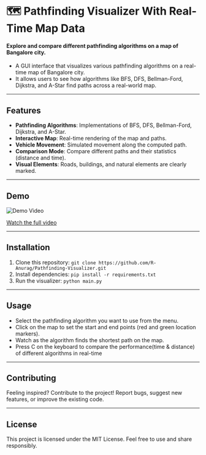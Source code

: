 # 🗺️ Pathfinding Visualizer With Real-Time Map Data

#### Explore and compare different pathfinding algorithms on a map of Bangalore city. 
- A GUI interface that visualizes various pathfinding algorithms on a real-time map of Bangalore city. 
- It allows users to see how algorithms like BFS, DFS, Bellman-Ford, Dijkstra, and A-Star find paths across a real-world map.

---

## Features
- **Pathfinding Algorithms**: Implementations of BFS, DFS, Bellman-Ford, Dijkstra, and A-Star.
- **Interactive Map**: Real-time rendering of the map and paths.
- **Vehicle Movement**: Simulated movement along the computed path.
- **Comparison Mode**: Compare different paths and their statistics (distance and time).
- **Visual Elements**: Roads, buildings, and natural elements are clearly marked.

---

## Demo
![Demo Video](outputGif.gif)

[Watch the full video](outputRecording.mp4)

---

## Installation

1. Clone this repository: `git clone https://github.com/R-Anurag/Pathfinding-Visualizer.git`
2. Install dependencies: `pip install -r requirements.txt`
3. Run the visualizer: `python main.py`

---

## Usage

- Select the pathfinding algorithm you want to use from the menu.
- Click on the map to set the start and end points (red and green location markers).
- Watch as the algorithm finds the shortest path on the map.
- Press C on the keyboard to compare the performance(time & distance) of different algorithms in real-time

---

## Contributing

Feeling inspired? Contribute to the project! Report bugs, suggest new features, or improve the existing code. 

---

## License

This project is licensed under the MIT License. Feel free to use and share responsibly. 

